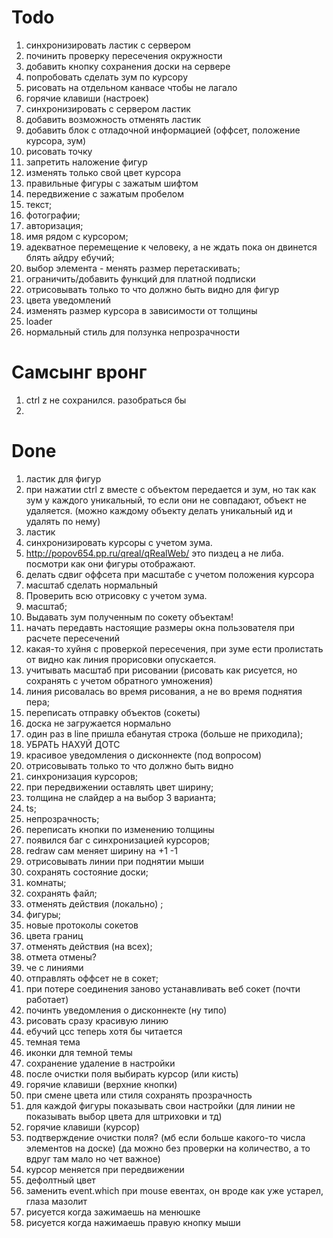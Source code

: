 # Todo

1.  синхронизировать ластик с сервером
2.  починить проверку пересечения окружности
3.  добавить кнопку сохранения доски на сервере
4.  попробовать сделать зум по курсору
5.  рисовать на отдельном канвасе чтобы не лагало
6.  горячие клавиши (настроек)
7.  синхронизировать с сервером ластик
8.  добавить возможность отменять ластик
9.  добавить блок с отладочной информацией (оффсет, положение курсора, зум)
10. рисовать точку
11. запретить наложение фигур
12. изменять только свой цвет курсора
13. правильные фигуры с зажатым шифтом
14. передвижение с зажатым пробелом
15. текст;
16. фотографии;
17. авторизация;
18. имя рядом с курсором;
19. адекватное перемещение к человеку, а не ждать пока он двинется блять айдру ебучий;
20. выбор элемента - менять размер перетаскивать;
21. ограничить/добавить функций для платной подписки
22. отрисовывать только то что должно быть видно для фигур
23. цвета уведомлений
24. изменять размер курсора в зависимости от толщины
25. loader
26. нормальный стиль для ползунка непрозрачности

# Самсынг вронг

1. ctrl z не сохранился. разобраться бы
2.

# Done

1.  ластик для фигур
2.  при нажатии ctrl z вместе с объектом передается и зум, но так как зум у каждого уникальный, то если они не совпадают, объект не удаляется. (можно каждому объекту делать уникальный ид и удалять по нему)
3.  ластик
4.  синхронизировать курсоры с учетом зума.
5.  http://popov654.pp.ru/qreal/qRealWeb/ это пиздец а не либа. посмотри как они фигуры отображают.
6.  делать сдвиг оффсета при масштабе с учетом положения курсора
7.  масштаб сделать нормальный
8.  Проверить всю отрисовку с учетом зума.
9.  масштаб;
10. Выдавать зум полученным по сокету объектам!
11. начать передавть настоящие размеры окна пользователя при расчете пересечений
12. какая-то хуйня с проверкой пересечения, при зуме ести пролистать от видно как линия прорисовки опускается.
13. учитывать масштаб при рисовании (рисовать как рисуется, но сохранять с учетом обратного умножения)
14. линия рисовалась во время рисования, а не во время поднятия пера;
15. переписать отправку объектов (сокеты)
16. доска не загружается нормально
17. один раз в line пришла ебанутая строка (больше не приходила);
18. УБРАТЬ НАХУЙ ДОТС
19. красивое уведомления о дисконнекте (под вопросом)
20. отрисовывать только то что должно быть видно
21. синхронизация курсоров;
22. при передвижении оставлять цвет ширину;
23. толщина не слайдер а на выбор 3 варианта;
24. ts;
25. непрозрачность;
26. переписать кнопки по изменению толщины
27. появился баг с синхронизацией курсоров;
28. redraw сам меняет ширину на +1 -1
29. отрисовывать линии при поднятии мыши
30. сохранять состояние доски;
31. комнаты;
32. сохранять файл;
33. отменять действия (локально) ;
34. фигуры;
35. новые протоколы сокетов
36. цвета границ
37. отменять действия (на всех);
38. отмета отмены?
39. че с линиями
40. отправлять оффсет не в сокет;
41. при потере соединения заново устанавливать веб сокет (почти работает)
42. починть уведомления о дисконнекте (ну типо)
43. рисовать сразу красивую линию
44. ебучий цсс теперь хотя бы читается
45. темная тема
46. иконки для темной темы
47. сохранение удаление в настройки
48. после очистки поля выбирать курсор (или кисть)
49. горячие клавиши (верхние кнопки)
50. при смене цвета или стиля сохранять прозрачность
51. для каждой фигуры показывать свои настройки (для линии не показывать выбор цвета для штриховки и тд)
52. горячие клавиши (курсор)
53. подтверждение очистки поля? (мб если больше какого-то числа элементов на доске) (да можно без проверки на количество, а то вдруг там мало но чет важное)
54. курсор меняется при передвижении
55. дефолтный цвет
56. заменить event.which при mouse евентах, он вроде как уже устарел, глаза мазолит
57. рисуется когда зажимаешь на менюшке
58. рисуется когда нажимаешь правую кнопку мыши
